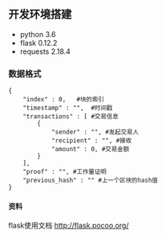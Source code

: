 
## 开发环境搭建

  - python 3.6
  - flask 0.12.2
  - requests 2.18.4


### 数据格式
    {
        "index" : 0,   #块的索引
        "timestamp" : "",  #时间戳
        "transactions" : [ #交易信息
            {
                "sender" : "", #发起交易人
                "recipient" : "", #接收
                "amount" : 0, #交易金额
            }
        ],
        "proof" : "", #工作量证明
        "previous_hash" : "" #上一个区块的hash值
    }


#### 资料

flask使用文档
http://flask.pocoo.org/